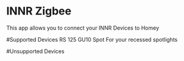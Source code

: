 # INNR Zigbee

This app allows you to connect your INNR Devices to Homey

#Supported Devices
RS 125 GU10 Spot For your recessed spotlights

#Unsupported Devices
